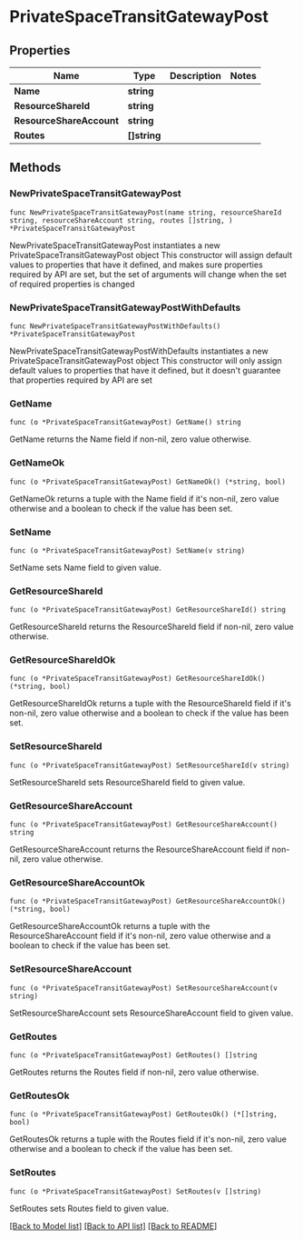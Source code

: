 # PrivateSpaceTransitGatewayPost

## Properties

Name | Type | Description | Notes
------------ | ------------- | ------------- | -------------
**Name** | **string** |  | 
**ResourceShareId** | **string** |  | 
**ResourceShareAccount** | **string** |  | 
**Routes** | **[]string** |  | 

## Methods

### NewPrivateSpaceTransitGatewayPost

`func NewPrivateSpaceTransitGatewayPost(name string, resourceShareId string, resourceShareAccount string, routes []string, ) *PrivateSpaceTransitGatewayPost`

NewPrivateSpaceTransitGatewayPost instantiates a new PrivateSpaceTransitGatewayPost object
This constructor will assign default values to properties that have it defined,
and makes sure properties required by API are set, but the set of arguments
will change when the set of required properties is changed

### NewPrivateSpaceTransitGatewayPostWithDefaults

`func NewPrivateSpaceTransitGatewayPostWithDefaults() *PrivateSpaceTransitGatewayPost`

NewPrivateSpaceTransitGatewayPostWithDefaults instantiates a new PrivateSpaceTransitGatewayPost object
This constructor will only assign default values to properties that have it defined,
but it doesn't guarantee that properties required by API are set

### GetName

`func (o *PrivateSpaceTransitGatewayPost) GetName() string`

GetName returns the Name field if non-nil, zero value otherwise.

### GetNameOk

`func (o *PrivateSpaceTransitGatewayPost) GetNameOk() (*string, bool)`

GetNameOk returns a tuple with the Name field if it's non-nil, zero value otherwise
and a boolean to check if the value has been set.

### SetName

`func (o *PrivateSpaceTransitGatewayPost) SetName(v string)`

SetName sets Name field to given value.


### GetResourceShareId

`func (o *PrivateSpaceTransitGatewayPost) GetResourceShareId() string`

GetResourceShareId returns the ResourceShareId field if non-nil, zero value otherwise.

### GetResourceShareIdOk

`func (o *PrivateSpaceTransitGatewayPost) GetResourceShareIdOk() (*string, bool)`

GetResourceShareIdOk returns a tuple with the ResourceShareId field if it's non-nil, zero value otherwise
and a boolean to check if the value has been set.

### SetResourceShareId

`func (o *PrivateSpaceTransitGatewayPost) SetResourceShareId(v string)`

SetResourceShareId sets ResourceShareId field to given value.


### GetResourceShareAccount

`func (o *PrivateSpaceTransitGatewayPost) GetResourceShareAccount() string`

GetResourceShareAccount returns the ResourceShareAccount field if non-nil, zero value otherwise.

### GetResourceShareAccountOk

`func (o *PrivateSpaceTransitGatewayPost) GetResourceShareAccountOk() (*string, bool)`

GetResourceShareAccountOk returns a tuple with the ResourceShareAccount field if it's non-nil, zero value otherwise
and a boolean to check if the value has been set.

### SetResourceShareAccount

`func (o *PrivateSpaceTransitGatewayPost) SetResourceShareAccount(v string)`

SetResourceShareAccount sets ResourceShareAccount field to given value.


### GetRoutes

`func (o *PrivateSpaceTransitGatewayPost) GetRoutes() []string`

GetRoutes returns the Routes field if non-nil, zero value otherwise.

### GetRoutesOk

`func (o *PrivateSpaceTransitGatewayPost) GetRoutesOk() (*[]string, bool)`

GetRoutesOk returns a tuple with the Routes field if it's non-nil, zero value otherwise
and a boolean to check if the value has been set.

### SetRoutes

`func (o *PrivateSpaceTransitGatewayPost) SetRoutes(v []string)`

SetRoutes sets Routes field to given value.



[[Back to Model list]](../README.md#documentation-for-models) [[Back to API list]](../README.md#documentation-for-api-endpoints) [[Back to README]](../README.md)


